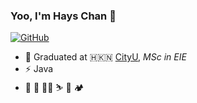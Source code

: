 ### Yoo, I'm Hays Chan 👋

[![GitHub](https://img.shields.io/badge/dynamic/json?logo=github&label=GitHub&labelColor=495867&color=495867&query=%24.data.totalSubs&url=https%3A%2F%2Fapi.spencerwoo.com%2Fsubstats%2F%3Fsource%3Dgithub%26queryKey%3Dhayschan&style=flat-square)](https://github.com/xinyuzz)

- 🍻 Graduated at 🇭🇰🇳 [CityU](https://cityu.edu.hk), _MSc in EIE_
- ⚡ Java
- 🏃 🏸️ 🚴🏻 ⛷ 🍟 🏕
